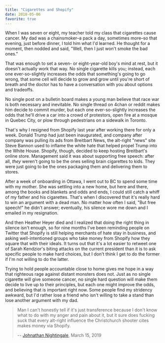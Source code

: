 ```yaml
---
title: "Cigarettes and Shopify"
date: 2018-05-06
favorite: true
---
```


When I was seven or eight, my teacher told my class that cigarettes cause cancer.
My dad was a chainsmoker–a pack a day, sometimes more–so that evening,
just before dinner,
I told him what I'd learned.
He thought for a moment, then nodded and said,
"Well, then I just won't smoke the bad ones."

That was enough to set a seven- or eight-year-old boy's mind at rest,
but it doesn't actually work that way.
No single cigarette kills you;
instead,
each one ever-so-slightly increases the odds that something's going to go wrong,
that some cell will decide to grow and grow until you're short of breath
and the doctor has to have a conversation with you about options and tradeoffs.

No single post on a bulletin board makes a young man believe that race war is both necessary and inevitable.
No single thread on 4chan or reddit makes him decide to commit murder,
but each one ever-so-slightly increases the odds that
he'll drive a car into a crowd of protestors,
open fire at a mosque in Quebec City,
or plow through pedestrians on a sidewalk in Toronto.

That's why I resigned from Shopify last year after working there for only a week.
Donald Trump had just been inaugurated,
and company after company was pulling its ads from Breitbart News,
the alt-right "news" site Steve Bannon used to inflame the white hate that helped propel Trump into the White House.
Shopify, though, decided to keep hosting Breitbart's online store.
Management said it was about supporting free speech:
after all,
*they* weren't going to be the ones selling brain cigarettes to kids.
They were just going to be the ones packaging them and delivering them to stores.

After a week of onboarding in Ottawa,
I went out to BC to spend some time with my mother.
She was settling into a new home,
but here and there,
among the books and blankets and odds and ends,
I could still catch a whiff of my father and his cigarettes.
That's when I discovered that it's really hard to win an argument with a dead man.
No matter how often I said, "But free speech!" he didn't answer;
eventually, his silence wore me down and I emailed in my resignation.

And then Heather Heyer died
and I realized that doing the right thing in silence isn't enough,
so for nine months I've been reminding people on Twitter
that Shopify is still helping merchants of hate stay in business,
and asking well-intentioned groups who take money from Shopify
how they square that with their ideals.
It turns out that it's a lot easier to retweet one of Sarah Kendzior's biting attacks on the current president
than it is to ask specific people to make hard choices,
but I don't think I get to do the former if I'm not willing to do the latter.

Trying to hold people accountable close to home gives me hope
in a way that righteous rage against distant monsters does not.
Just as no single cigarette will give someone cancer,
no single hard question will make them decide to live up to their principles,
but each one might improve the odds,
and believing that is important right now.
Some people find my stridency awkward,
but I'd rather lose a friend who isn't willing to take a stand
than lose another argument with my dad.

> Man I can't honestly tell if it's just transference because I don't know what to do with my anger and pain about it,
> but it sure does fucking suck that every alt-right influence the Christchurch shooter cites makes money via Shopify.
>
> -- [Johnathan Nightingale](https://twitter.com/johnath/status/1106562124787126275), March 15, 2019
